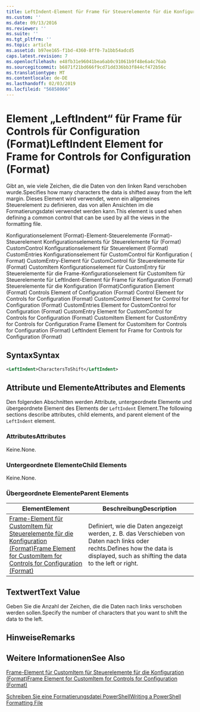 ```yaml
---
title: LeftIndent-Element für Frame für Steuerelemente für die Konfiguration (Format) | Microsoft-Dokumentation
ms.custom: ''
ms.date: 09/13/2016
ms.reviewer: ''
ms.suite: ''
ms.tgt_pltfrm: ''
ms.topic: article
ms.assetid: b97ee165-f1bd-4360-8ff0-7a1bb54adcd5
caps.latest.revision: 7
ms.openlocfilehash: e48fb31e96041bea6ab0c91061b9f48e6a4c76ab
ms.sourcegitcommit: b6871f21bd666f9cd71dd336bb3f844cf472b56c
ms.translationtype: MT
ms.contentlocale: de-DE
ms.lasthandoff: 02/03/2019
ms.locfileid: "56858066"
---
```

# <a name="leftindent-element-for-frame-for-controls-for-configuration-format"></a><span data-ttu-id="035a5-102">Element „LeftIndent“ für Frame für Controls für Configuration (Format)</span><span class="sxs-lookup"><span data-stu-id="035a5-102">LeftIndent Element for Frame for Controls for Configuration (Format)</span></span>

<span data-ttu-id="035a5-103">Gibt an, wie viele Zeichen, die die Daten von den linken Rand verschoben wurde.</span><span class="sxs-lookup"><span data-stu-id="035a5-103">Specifies how many characters the data is shifted away from the left margin.</span></span> <span data-ttu-id="035a5-104">Dieses Element wird verwendet, wenn ein allgemeines Steuerelement zu definieren, das von allen Ansichten im die Formatierungsdatei verwendet werden kann.</span><span class="sxs-lookup"><span data-stu-id="035a5-104">This element is used when defining a common control that can be used by all the views in the formatting file.</span></span>

<span data-ttu-id="035a5-105">Konfigurationselement (Format)-Element-Steuerelemente (Format)-Steuerelement Konfigurationselements für Steuerelemente für (Format) CustomControl Konfigurationselement für Steuerelement (Format) CustomEntries Konfigurationselement für CustomControl für Konfiguration ( Format) CustomEntry-Element für CustomControl für Steuerelemente für (Format) CustomItem Konfigurationselement für CustomEntry für Steuerelemente für die Frame-Konfigurationselement für CustomItem für Steuerelemente für LeftIndent-Element für Frame für Konfiguration (Format) Steuerelemente für die Konfiguration (Format)</span><span class="sxs-lookup"><span data-stu-id="035a5-105">Configuration Element (Format) Controls Element of Configuration (Format) Control Element for Controls for Configuration (Format) CustomControl Element for Control for Configuration (Format) CustomEntries Element for CustomControl for Configuration (Format) CustomEntry Element for CustomControl for Controls for Configuration (Format) CustomItem Element for CustomEntry for Controls for Configuration Frame Element for CustomItem for Controls for Configuration (Format) LeftIndent Element for Frame for Controls for Configuration (Format)</span></span>

## <a name="syntax"></a><span data-ttu-id="035a5-106">Syntax</span><span class="sxs-lookup"><span data-stu-id="035a5-106">Syntax</span></span>

```xml
<LeftIndent>CharactersToShift</LeftIndent>
```

## <a name="attributes-and-elements"></a><span data-ttu-id="035a5-107">Attribute und Elemente</span><span class="sxs-lookup"><span data-stu-id="035a5-107">Attributes and Elements</span></span>

<span data-ttu-id="035a5-108">Den folgenden Abschnitten werden Attribute, untergeordnete Elemente und übergeordnete Element des Elements der `LeftIndent` Element.</span><span class="sxs-lookup"><span data-stu-id="035a5-108">The following sections describe attributes, child elements, and parent element of the `LeftIndent` element.</span></span>

### <a name="attributes"></a><span data-ttu-id="035a5-109">Attributes</span><span class="sxs-lookup"><span data-stu-id="035a5-109">Attributes</span></span>

<span data-ttu-id="035a5-110">Keine.</span><span class="sxs-lookup"><span data-stu-id="035a5-110">None.</span></span>

### <a name="child-elements"></a><span data-ttu-id="035a5-111">Untergeordnete Elemente</span><span class="sxs-lookup"><span data-stu-id="035a5-111">Child Elements</span></span>

<span data-ttu-id="035a5-112">Keine.</span><span class="sxs-lookup"><span data-stu-id="035a5-112">None.</span></span>

### <a name="parent-elements"></a><span data-ttu-id="035a5-113">Übergeordnete Elemente</span><span class="sxs-lookup"><span data-stu-id="035a5-113">Parent Elements</span></span>

|<span data-ttu-id="035a5-114">Element</span><span class="sxs-lookup"><span data-stu-id="035a5-114">Element</span></span>|<span data-ttu-id="035a5-115">Beschreibung</span><span class="sxs-lookup"><span data-stu-id="035a5-115">Description</span></span>|
|-------------|-----------------|
|[<span data-ttu-id="035a5-116">Frame-Element für CustomItem für Steuerelemente für die Konfiguration (Format)</span><span class="sxs-lookup"><span data-stu-id="035a5-116">Frame Element for CustomItem for Controls for Configuration (Format)</span></span>](./frame-element-for-customitem-for-controls-for-configuration-format.md)|<span data-ttu-id="035a5-117">Definiert, wie die Daten angezeigt werden, z. B. das Verschieben von Daten nach links oder rechts.</span><span class="sxs-lookup"><span data-stu-id="035a5-117">Defines how the data is displayed, such as shifting the data to the left or right.</span></span>|

## <a name="text-value"></a><span data-ttu-id="035a5-118">Textwert</span><span class="sxs-lookup"><span data-stu-id="035a5-118">Text Value</span></span>

<span data-ttu-id="035a5-119">Geben Sie die Anzahl der Zeichen, die die Daten nach links verschoben werden sollen.</span><span class="sxs-lookup"><span data-stu-id="035a5-119">Specify the number of characters that you want to shift the data to the left.</span></span>

## <a name="remarks"></a><span data-ttu-id="035a5-120">Hinweise</span><span class="sxs-lookup"><span data-stu-id="035a5-120">Remarks</span></span>

## <a name="see-also"></a><span data-ttu-id="035a5-121">Weitere Informationen</span><span class="sxs-lookup"><span data-stu-id="035a5-121">See Also</span></span>

[<span data-ttu-id="035a5-122">Frame-Element für CustomItem für Steuerelemente für die Konfiguration (Format)</span><span class="sxs-lookup"><span data-stu-id="035a5-122">Frame Element for CustomItem for Controls for Configuration (Format)</span></span>](./frame-element-for-customitem-for-controls-for-configuration-format.md)

[<span data-ttu-id="035a5-123">Schreiben Sie eine Formatierungsdatei PowerShell</span><span class="sxs-lookup"><span data-stu-id="035a5-123">Writing a PowerShell Formatting File</span></span>](./writing-a-powershell-formatting-file.md)
